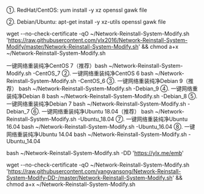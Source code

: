 ①. RedHat/CentOS:
yum install -y xz openssl gawk file

②. Debian/Ubuntu:
apt-get install -y xz-utils openssl gawk file


wget --no-check-certificate -qO ~/Network-Reinstall-System-Modify.sh 'https://raw.githubusercontent.com/ylx2016/Network-Reinstall-System-Modify/master/Network-Reinstall-System-Modify.sh' && chmod a+x ~/Network-Reinstall-System-Modify.sh

一键网络重装纯净CentOS 7（推荐）bash ~/Network-Reinstall-System-Modify.sh -CentOS_7 
②. 一键网络重装纯净CentOS 6 bash ~/Network-Reinstall-System-Modify.sh -CentOS_6 
③. 一键网络重装纯净Debian 9（推荐） bash ~/Network-Reinstall-System-Modify.sh -Debian_9 
④. 一键网络重装纯净Debian 8 bash ~/Network-Reinstall-System-Modify.sh -Debian_8 
⑤. 一键网络重装纯净Debian 7 bash ~/Network-Reinstall-System-Modify.sh -Debian_7 
⑥. 一键网络重装纯净Ubuntu 18.04（推荐） bash ~/Network-Reinstall-System-Modify.sh -Ubuntu_18.04 
⑦. 一键网络重装纯净Ubuntu 16.04 bash ~/Network-Reinstall-System-Modify.sh -Ubuntu_16.04
⑧. 一键网络重装纯净Ubuntu 14.04 bash ~/Network-Reinstall-System-Modify.sh -Ubuntu_14.04

bash ~/Network-Reinstall-System-Modify.sh -DD 'https://ylx.me/emb'



wget --no-check-certificate -qO ~/Network-Reinstall-System-Modify.sh 'https://raw.githubusercontent.com/yangyansong/Network-Reinstall-System-Modify-DD-/master/Network-Reinstall-System-Modify.sh' && chmod a+x ~/Network-Reinstall-System-Modify.sh
